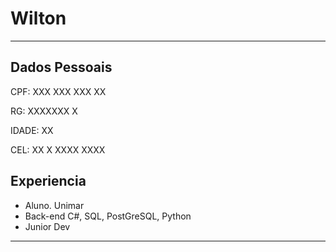 # Wilton

---


## Dados Pessoais

CPF: XXX XXX XXX XX

RG: XXXXXXX X

IDADE: XX 

CEL: XX X XXXX XXXX

## Experiencia

- Aluno. Unimar
- Back-end C#, SQL, PostGreSQL, Python
- Junior Dev

---

